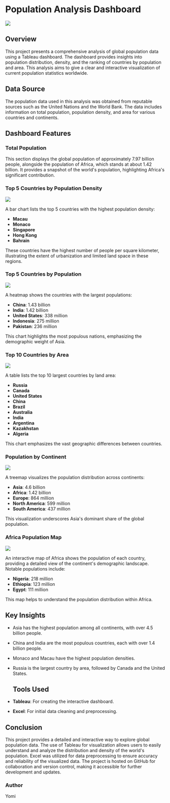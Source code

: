 # Population Analysis Dashboard

![](https://github.com/Yomi-F/POPULATION-DASHBOARD/blob/main/POPULATION%20DASHBOARD.png)

## Overview

This project presents a comprehensive analysis of global population data using a Tableau dashboard. The dashboard provides insights into population distribution, density, and the ranking of countries by population and area. This analysis aims to give a clear and interactive visualization of current population statistics worldwide.


## Data Source

The population data used in this analysis was obtained from reputable sources such as the United Nations and the World Bank. The data includes information on total population, population density, and area for various countries and continents.

## Dashboard Features

### Total Population

This section displays the global population of approximately 7.97 billion people, alongside the population of Africa, which stands at about 1.42 billion. It provides a snapshot of the world's population, highlighting Africa's significant contribution.

### Top 5 Countries by Population Density


![](
https://github.com/Yomi-F/POPULATION-DASHBOARD/blob/main/POPULATION%20DASHBOARD.png)

A bar chart lists the top 5 countries with the highest population density:
- **Macau**
- **Monaco**
- **Singapore**
- **Hong Kong**
- **Bahrain**

These countries have the highest number of people per square kilometer, illustrating the extent of urbanization and limited land space in these regions.

### Top 5 Countries by Population

![](https://github.com/Yomi-F/POPULATION-DASHBOARD/blob/main/TOP%205%20COUNTRIES%20BY%20POPULATION.png)

A heatmap shows the countries with the largest populations:
- **China**: 1.43 billion
- **India**: 1.42 billion
- **United States**: 338 million
- **Indonesia**: 275 million
- **Pakistan**: 236 million

This chart highlights the most populous nations, emphasizing the demographic weight of Asia.

### Top 10 Countries by Area

![](https://github.com/Yomi-F/POPULATION-DASHBOARD/blob/main/TOP%2010%20COUNTRIES%20BY%20AREA.png)

A table lists the top 10 largest countries by land area:
- **Russia**
- **Canada**
- **United States**
- **China**
- **Brazil**
- **Australia**
- **India**
- **Argentina**
- **Kazakhstan**
- **Algeria**

This chart emphasizes the vast geographic differences between countries.

### Population by Continent

![](https://github.com/Yomi-F/POPULATION-DASHBOARD/blob/main/POPULATION%20BY%20CONTINENT.png)

A treemap visualizes the population distribution across continents:
- **Asia**: 4.6 billion
- **Africa**: 1.42 billion
- **Europe**: 864 million
- **North America**: 599 million
- **South America**: 437 million

This visualization underscores Asia's dominant share of the global population.

### Africa Population Map

![](https://github.com/Yomi-F/POPULATION-DASHBOARD/blob/main/AFRICA'S%20POPULATION%20.png)

An interactive map of Africa shows the population of each country, providing a detailed view of the continent's demographic landscape. Notable populations include:
- **Nigeria**: 218 million
- **Ethiopia**: 123 million
- **Egypt**: 111 million

This map helps to understand the population distribution within Africa.


## Key Insights

- Asia has the highest population among all continents, with over 4.5 billion people.
- China and India are the most populous countries, each with over 1.4 billion people.
- Monaco and Macau have the highest population densities.
- Russia is the largest country by area, followed by Canada and the United States.

  ## Tools Used

- **Tableau**: For creating the interactive dashboard.
- **Excel**: For initial data cleaning and preprocessing.


## Conclusion

This project provides a detailed and interactive way to explore global population data. The use of Tableau for visualization allows users to easily understand and analyze the distribution and density of the world's population. Excel was utilized for data preprocessing to ensure accuracy and reliability of the visualized data. The project is hosted on GitHub for collaboration and version control, making it accessible for further development and updates.



### Author
Yomi
